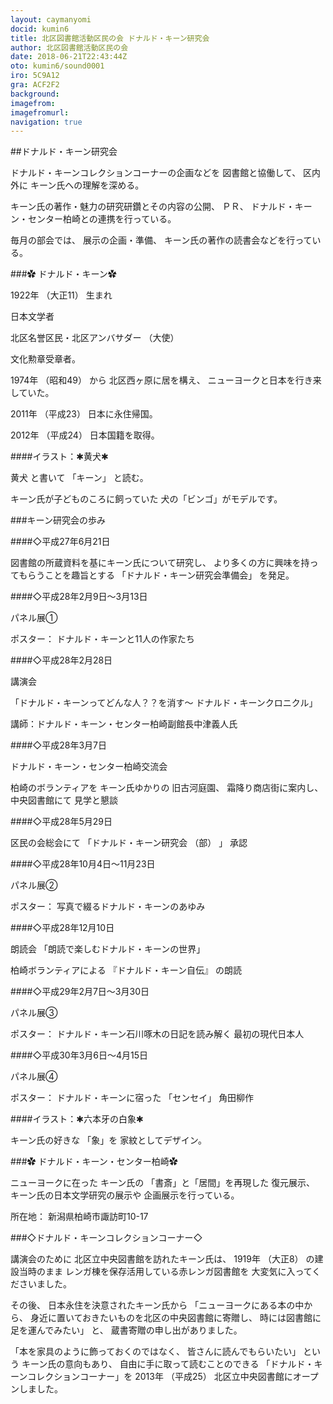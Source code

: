 ```yaml
---
layout: caymanyomi
docid: kumin6
title: 北区図書館活動区民の会 ドナルド・キーン研究会
author: 北区図書館活動区民の会
date: 2018-06-21T22:43:44Z
oto: kumin6/sound0001
iro: 5C9A12
gra: ACF2F2
background: 
imagefrom: 
imagefromurl: 
navigation: true
---
```

   
##<span data-dur="2.865" data-begin="0.000">ドナルド・キーン研究会</span>

<!--span data-dur="1.64" data-begin="2.865">読み上げ時間</span>
<span data-dur="2.312" data-begin="4.505">約6分消す</span-->

<span data-dur="3.452" data-begin="6.817">ドナルド・キーンコレクションコーナーの企画などを</span>
<span data-dur="2.165" data-begin="10.269">図書館と協働して、</span>
<span data-dur="1.501" data-begin="12.434">区内外に</span>
<span data-dur="3.113" data-begin="13.935">キーン氏への理解を深める。</span>

<span data-dur="6.253" data-begin="17.048">キーン氏の著作・魅力の研究研鑽とその内容の公開、</span>
<span data-dur="1.166" data-begin="23.301">ＰＲ、</span>
<span data-dur="5.337" data-begin="24.467">ドナルド・キーン・センター柏崎との連携を行っている。</span>

<span data-dur="1.863" data-begin="29.804">毎月の部会では、</span>
<span data-dur="1.958" data-begin="31.667">展示の企画・準備、</span>
<span data-dur="5.191" data-begin="33.625">キーン氏の著作の読書会などを行っている。</span>

###<span data-dur="2.79" data-begin="38.816">✿ ドナルド・キーン✿</span>

<span data-dur="2.442" data-begin="41.606">1922年</span>
<span data-dur="1.835" data-begin="44.048">（大正11）</span>
<span data-dur="0.912" data-begin="45.883">生まれ</span>

<span data-dur="2.117" data-begin="46.795">日本文学者</span>

<span data-dur="3.343" data-begin="48.912">北区名誉区民・北区アンバサダー</span>
<span data-dur="1.028" data-begin="52.255">（大使）</span>

<span data-dur="3.434" data-begin="54.133">文化勲章受章者。</span>

<span data-dur="2.53" data-begin="57.567">1974年</span>
<span data-dur="2.124" data-begin="60.097">（昭和49）</span>
<span data-dur="0.809" data-begin="62.221">から</span>
<span data-dur="2.544" data-begin="63.030">北区西ヶ原に居を構え、</span>
<span data-dur="3.845" data-begin="65.574">ニューヨークと日本を行き来していた。</span>

<span data-dur="1.93" data-begin="69.419">2011年</span>
<span data-dur="1.962" data-begin="71.349">（平成23）</span>
<span data-dur="3.323" data-begin="73.311">日本に永住帰国。</span>

<span data-dur="1.788" data-begin="76.634">2012年</span>
<span data-dur="1.847" data-begin="78.422">（平成24）</span>
<span data-dur="3.765" data-begin="80.269">日本国籍を取得。</span>

####<span data-dur="2.366" data-begin="84.034">イラスト：✱黄犬✱</span>

<span data-dur="1.014" data-begin="86.400">黄犬</span>
<span data-dur="1.208" data-begin="91.152">と書いて</span>
<span data-dur="1.032" data-begin="92.360">「キーン」</span>
<span data-dur="2.321" data-begin="93.392">と読む。</span>

<span data-dur="3.275" data-begin="95.713">キーン氏が子どものころに飼っていた</span>
<span data-dur="4.078" data-begin="98.988">犬の「ビンゴ」がモデルです。</span>

###<span data-dur="2.875" data-begin="103.066">キーン研究会の歩み</span>

####<span data-dur="4.473" data-begin="105.941">◇平成27年6月21日</span>

<span data-dur="4.582" data-begin="110.414">図書館の所蔵資料を基にキーン氏について研究し、</span>
<span data-dur="4.43" data-begin="114.996">より多くの方に興味を持ってもらうことを趣旨とする</span>
<span data-dur="3.031" data-begin="119.426">「ドナルド・キーン研究会準備会」</span>
<span data-dur="2.292" data-begin="122.457">を発足。</span>

####<span data-dur="5.361" data-begin="124.749">◇平成28年2月9日～3月13日</span>

<span data-dur="2.359" data-begin="130.110">パネル展①</span>

<span data-dur="1.189" data-begin="132.469">ポスター：</span>
<span data-dur="4.055" data-begin="133.658">ドナルド・キーンと11人の作家たち</span>

####<span data-dur="3.913" data-begin="137.713">◇平成28年2月28日</span>

<span data-dur="1.812" data-begin="141.626">講演会</span>

<span data-dur="3.193" data-begin="143.438">「ドナルド・キーンってどんな人？？を消す～</span>
<span data-dur="2.886" data-begin="146.631">ドナルド・キーンクロニクル」</span>

<span data-dur="6.901" data-begin="149.517">講師：ドナルド・キーン・センター柏崎副館長中津義人氏</span>

####<span data-dur="3.398" data-begin="156.418">◇平成28年3月7日</span>

<span data-dur="3.948" data-begin="159.816">ドナルド・キーン・センター柏崎交流会</span>

<span data-dur="2.23" data-begin="163.764">柏崎のボランティアを</span>
<span data-dur="2.015" data-begin="165.994">キーン氏ゆかりの</span>
<span data-dur="1.95" data-begin="168.009">旧古河庭園、</span>
<span data-dur="2.695" data-begin="169.959">霜降り商店街に案内し、</span>
<span data-dur="2.022" data-begin="172.654">中央図書館にて</span>
<span data-dur="2.566" data-begin="174.676">見学と懇談</span>

####<span data-dur="4.291" data-begin="177.242">◇平成28年5月29日</span>

<span data-dur="2.509" data-begin="181.533">区民の会総会にて</span>
<span data-dur="2.364" data-begin="184.042">「ドナルド・キーン研究会</span>
<span data-dur="0.734" data-begin="186.406">（部）</span>
<span data-dur="0.5" data-begin="187.140">」</span>
<span data-dur="2.149" data-begin="187.640">承認</span>

####<span data-dur="5.721" data-begin="189.789">◇平成28年10月4日～11月23日</span>

<span data-dur="2.17" data-begin="195.510">パネル展②</span>

<span data-dur="1.189" data-begin="197.680">ポスター：</span>
<span data-dur="4.343" data-begin="198.869">写真で綴るドナルド・キーンのあゆみ</span>

####<span data-dur="3.473" data-begin="203.212">◇平成28年12月10日</span>

<span data-dur="1.836" data-begin="206.685">朗読会</span>
<span data-dur="3.901" data-begin="208.521">「朗読で楽しむドナルド・キーンの世界」</span>

<span data-dur="2.647" data-begin="212.422">柏崎ボランティアによる</span>
<span data-dur="2.003" data-begin="215.069">『ドナルド・キーン自伝』</span>
<span data-dur="2.226" data-begin="217.072">の朗読</span>

####<span data-dur="5.103" data-begin="219.298">◇平成29年2月7日～3月30日</span>

<span data-dur="2.346" data-begin="224.401">パネル展③</span>

<span data-dur="1.189" data-begin="226.747">ポスター：</span>
<span data-dur="3.942" data-begin="227.936">ドナルド・キーン石川啄木の日記を読み解く</span>
<span data-dur="3.183" data-begin="231.878">最初の現代日本人</span>

####<span data-dur="4.56" data-begin="235.061">◇平成30年3月6日～4月15日</span>

<span data-dur="2.246" data-begin="239.621">パネル展④</span>

<span data-dur="1.189" data-begin="241.867">ポスター：</span>
<span data-dur="2.235" data-begin="243.056">ドナルド・キーンに宿った</span>
<span data-dur="1.266" data-begin="245.291">「センセイ」</span>
<span data-dur="3.184" data-begin="246.557">角田柳作</span>

####<span data-dur="1.191" data-begin="249.741">イラスト：</span><span data-dur="2.646" data-begin="250.932">✱六本牙の白象✱</span>

<span data-dur="1.632" data-begin="253.578">キーン氏の好きな</span>
<span data-dur="1.025" data-begin="255.210">「象」を</span>
<span data-dur="3.417" data-begin="256.235">家紋としてデザイン。</span>

###<span data-dur="3.935" data-begin="259.652">✿ ドナルド・キーン・センター柏崎✿</span>

<span data-dur="1.84" data-begin="263.587">ニューヨークに在った</span>
<span data-dur="1.221" data-begin="265.427">キーン氏の</span>
<span data-dur="2.683" data-begin="266.648">「書斎」と「居間」を再現した</span>
<span data-dur="1.578" data-begin="269.331">復元展示、</span>
<span data-dur="3.351" data-begin="270.909">キーン氏の日本文学研究の展示や</span>
<span data-dur="3.652" data-begin="274.260">企画展示を行っている。</span>

<span data-dur="1.286" data-begin="277.912">所在地：</span>
<span data-dur="5.63" data-begin="279.198">新潟県柏崎市諏訪町10-17</span>

###<span data-dur="3.15" data-begin="284.828">◇ドナルド・キーンコレクションコーナー◇</span>

<span data-dur="1.82" data-begin="287.978">講演会のために</span>
<span data-dur="3.926" data-begin="289.798">北区立中央図書館を訪れたキーン氏は、</span>
<span data-dur="2.335" data-begin="293.724">1919年</span>
<span data-dur="1.537" data-begin="296.059">（大正8）</span>
<span data-dur="2.091" data-begin="297.596">の建設当時のまま</span>
<span data-dur="4.085" data-begin="299.687">レンガ棟を保存活用している赤レンガ図書館を</span>
<span data-dur="3.87" data-begin="303.772">大変気に入ってくださいました。</span>

<span data-dur="1.09" data-begin="307.642">その後、</span>
<span data-dur="3.785" data-begin="308.732">日本永住を決意されたキーン氏から</span>
<span data-dur="2.528" data-begin="312.517">「ニューヨークにある本の中から、</span>
<span data-dur="5.084" data-begin="315.045">身近に置いておきたいものを北区の中央図書館に寄贈し、</span>
<span data-dur="3.66" data-begin="320.129">時には図書館に足を運んでみたい」</span>
<span data-dur="0.653" data-begin="323.789">と、</span>
<span data-dur="3.876" data-begin="324.442">蔵書寄贈の申し出がありました。</span>

<span data-dur="3.202" data-begin="328.318">「本を家具のように飾っておくのではなく、</span>
<span data-dur="2.302" data-begin="331.520">皆さんに読んでもらいたい」</span>
<span data-dur="1.031" data-begin="333.822">という</span>
<span data-dur="1.934" data-begin="334.853">キーン氏の意向もあり、</span>
<span data-dur="2.942" data-begin="336.787">自由に手に取って読むことのできる</span>
<span data-dur="2.766" data-begin="339.729">「ドナルド・キーンコレクションコーナー」を</span>
<span data-dur="2.031" data-begin="342.495">2013年</span>
<span data-dur="1.758" data-begin="344.526">（平成25）</span>
<span data-dur="5.231" data-begin="346.284">北区立中央図書館にオープンしました。</span>

<!--span data-dur="1.127" data-begin="351.515">以上で</span>
<span data-dur="2.364" data-begin="352.642">「ドナルド・キーン研究会」</span>
<span data-dur="3.389" data-begin="355.006">の読み上げを終わります消す。</span-->
